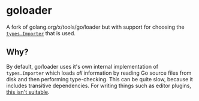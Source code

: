 # goloader

A fork of golang.org/x/tools/go/loader but with support for choosing the [`types.Importer`](https://golang.org/pkg/go/types/#Importer) that is used.

## Why?

By default, go/loader uses it's own internal implementation of `types.Importer` which loads *all* information by reading Go source files from disk and then performing type-checking. This can be quite slow, because it includes transitive dependencies. For writing things such as editor plugins, [this isn't suitable](https://github.com/sourcegraph/go-langserver/issues/178).
